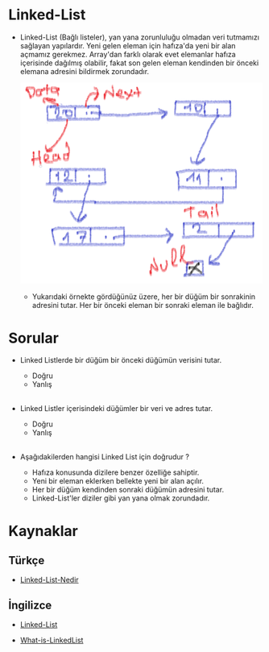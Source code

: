 # Linked-List

- Linked-List (Bağlı listeler), yan yana zorunluluğu olmadan veri tutmamızı sağlayan yapılardır. Yeni gelen eleman için hafıza'da yeni bir alan açmamız gerekmez. Array'dan farklı olarak evet elemanlar hafıza içerisinde dağılmış olabilir, fakat son gelen eleman kendinden bir önceki elemana adresini bildirmek zorundadır.

    ![linked-list](figures/linked-list.png)
    - Yukarıdaki örnekte gördüğünüz üzere, her bir düğüm bir sonrakinin adresini tutar. Her bir önceki eleman bir sonraki eleman ile bağlıdır.

# Sorular
- Linked Listlerde bir düğüm bir önceki düğümün verisini tutar.
    - Doğru
    - Yanlış
<br /> <br />

- Linked Listler içerisindeki düğümler bir veri ve adres tutar.
    - Doğru
    - Yanlış
<br /> <br />

- Aşağıdakilerden hangisi Linked List için doğrudur ?
    - Hafıza konusunda dizilere benzer özelliğe sahiptir.
    - Yeni bir eleman eklerken bellekte yeni bir alan açılır.
    - Her bir düğüm kendinden sonraki düğümün adresini tutar.
    - Linked-List'ler diziler gibi yan yana olmak zorundadır.

# Kaynaklar

## Türkçe

- [Linked-List-Nedir](http://cagataykiziltan.net/veri-yapilari-data-structures/1-linked-list-bagli-listeler/)

## İngilizce

- [Linked-List](https://www.tutorialspoint.com/data_structures_algorithms/linked_list_algorithms.htm)

- [What-is-LinkedList](https://en.wikipedia.org/wiki/Linked_list#:~:text=In%20computer%20science%2C%20a%20linked,which%20together%20represent%20a%20sequence.)